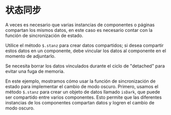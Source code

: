 <template is="exm-article">
<a href="../../publics/examples/sync-state/demo.html" preview></a>
<a href="../../publics/examples/sync-state/is-dark.js"></a>
<a href="../../publics/examples/sync-state/simple-btn.html" main></a>
<a href="../../publics/examples/sync-state/switch-dark.html"></a>
</template>

# 状态同步

A veces es necesario que varias instancias de componentes o páginas compartan los mismos datos, en este caso es necesario contar con la función de sincronización de estado.

Utilice el método `$.stanz` para crear datos compartidos; si desea compartir estos datos en un componente, debe vincular los datos al componente en el momento de adjuntarlo.

Se necesita borrar los datos vinculados durante el ciclo de "detached" para evitar una fuga de memoria.

En este ejemplo, mostramos cómo usar la función de sincronización de estado para implementar el cambio de modo oscuro. Primero, usamos el método `$.stanz` para crear un objeto de datos llamado `isDark`, que puede ser compartido entre varios componentes. Esto permite que las diferentes instancias de los componentes compartan datos y logren el cambio de modo oscuro.